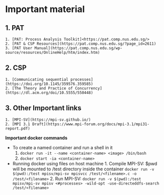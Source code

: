 ﻿
# Important material
## 1. PAT
	1. [PAT: Process Analysis Toolkit]<https://pat.comp.nus.edu.sg/>
	2. [PAT & CSP Resources](https://pat.comp.nus.edu.sg/?page_id=2611)
	3. [PAT User Manual](https://pat.comp.nus.edu.sg/wp-source/resources/OnlineHelp/htm/index.htm)
## 2. CSP
	1. [Communicating sequential processes](https://doi.org/10.1145/359576.359585)
	2. [The Theory and Practice of Concurrency](https://dl.acm.org/doi/10.5555/550448)
## 3. Other Important links
	1. [MPI-SV](https://mpi-sv.github.io/)
	2. [MPI 3.1 Draft](https://www.mpi-forum.org/docs/mpi-3.1/mpi31-report.pdf)

**Important docker commands**
* To create a named container and run a shell in it
	1. `docker run -it --name <container-name> <image> /bin/bash`
	2. `docker start -ia <container-name>`
* Running docker using files on host machine
		1. Compile MPI-SV:  $pwd will be mounted to /test directory inside the container
			`docker run -v $(pwd):/test mpisv/mpi-sv mpisvcc /test/<filename>.c -o /test/<filename>`
		2. Run MPI-SV: `docker run -v $(pwd):/test mpisv/mpi-sv mpisv <#processes> -wild-opt -use-directeddfs-search /test/<filename>`




